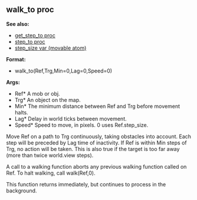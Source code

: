 ## walk_to proc
**See also:**
*   [get_step_to proc](/proc/get_step_to)
*   [step_to proc](/proc/step_to)
*   [step_size var (movable atom)](/atom/movable/var/step_size)
<!-- -->
**Format:**
*   walk_to(Ref,Trg,Min=0,Lag=0,Speed=0)
<!-- -->
**Args:**
*   Ref* A mob or obj.
*   Trg* An object on the map.
*   Min* The minimum distance between Ref and Trg before movement halts.
*   Lag* Delay in world ticks between movement.
*   Speed* Speed to move, in pixels. 0 uses Ref.step_size.


Move Ref on a path to Trg continuously, taking obstacles into
account. Each step will be preceded by Lag time of inactivity. If Ref is
within Min steps of Trg, no action will be taken. This is also true if
the target is too far away (more than twice world.view steps).


A call to a walking function aborts any previous walking
function called on Ref. To halt walking, call walk(Ref,0). 

This
function returns immediately, but continues to process in the
background.